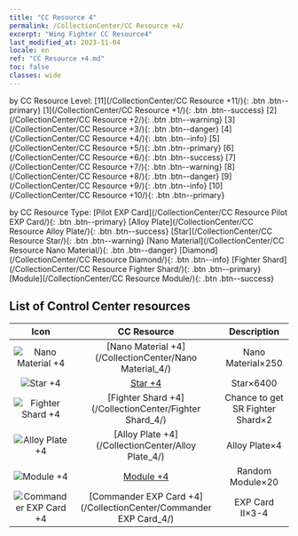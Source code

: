 ```yaml
---
title: "CC Resource 4"
permalink: /CollectionCenter/CC Resource +4/
excerpt: "Wing Fighter CC Resource4"
last_modified_at: 2023-11-04
locale: en
ref: "CC Resource +4.md"
toc: false
classes: wide
---
```


  by CC Resource Level:  [11](/CollectionCenter/CC Resource +11/){: .btn .btn--primary}   [1](/CollectionCenter/CC Resource +1/){: .btn .btn--success}   [2](/CollectionCenter/CC Resource +2/){: .btn .btn--warning}   [3](/CollectionCenter/CC Resource +3/){: .btn .btn--danger}   [4](/CollectionCenter/CC Resource +4/){: .btn .btn--info}   [5](/CollectionCenter/CC Resource +5/){: .btn .btn--primary}   [6](/CollectionCenter/CC Resource +6/){: .btn .btn--success}   [7](/CollectionCenter/CC Resource +7/){: .btn .btn--warning}   [8](/CollectionCenter/CC Resource +8/){: .btn .btn--danger}   [9](/CollectionCenter/CC Resource +9/){: .btn .btn--info}   [10](/CollectionCenter/CC Resource +10/){: .btn .btn--primary} 

  by CC Resource Type:  [Pilot EXP Card](/CollectionCenter/CC Resource Pilot EXP Card/){: .btn .btn--primary}   [Alloy Plate](/CollectionCenter/CC Resource Alloy Plate/){: .btn .btn--success}   [Star](/CollectionCenter/CC Resource Star/){: .btn .btn--warning}   [Nano Material](/CollectionCenter/CC Resource Nano Material/){: .btn .btn--danger}   [Diamond](/CollectionCenter/CC Resource Diamond/){: .btn .btn--info}   [Fighter Shard](/CollectionCenter/CC Resource Fighter Shard/){: .btn .btn--primary}   [Module](/CollectionCenter/CC Resource Module/){: .btn .btn--success} 

## List of Control Center resources

  |   Icon |      CC Resource        |   Description   |
  |:------:|:---------------:|:---------------:|
  | ![Nano Material +4](/images/cc/CC_Nano_Material_4_p.png) | [Nano Material +4](/CollectionCenter/Nano Material_4/) | Nano Material×250 |
  | ![Star +4](/images/cc/CC_Star_4_p.png) | [Star +4](/CollectionCenter/Star_4/) | Star×6400 |
  | ![Fighter Shard +4](/images/cc/CC_Fighter_Shard_4_p.png) | [Fighter Shard +4](/CollectionCenter/Fighter Shard_4/) | Chance to get SR Fighter Shard×2 |
  | ![Alloy Plate +4](/images/cc/CC_Alloy_Plate_4_p.png) | [Alloy Plate +4](/CollectionCenter/Alloy Plate_4/) | Alloy Plate×4 |
  | ![Module +4](/images/cc/CC_Module_4_p.png) | [Module +4](/CollectionCenter/Module_4/) | Random Module×20 |
  | ![Commander EXP Card +4](/images/cc/CC_Pilot_EXP_Card_4_p.png) | [Commander EXP Card +4](/CollectionCenter/Commander EXP Card_4/) | EXP Card II×3-4 |
